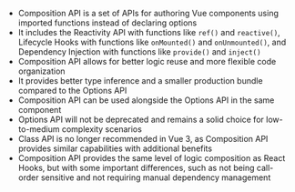 - Composition API is a set of APIs for authoring Vue components using imported functions instead of declaring options
- It includes the Reactivity API with functions like `ref()` and `reactive()`, Lifecycle Hooks with functions like `onMounted()` and `onUnmounted()`, and Dependency Injection with functions like `provide()` and `inject()`
- Composition API allows for better logic reuse and more flexible code organization
- It provides better type inference and a smaller production bundle compared to the Options API
- Composition API can be used alongside the Options API in the same component
- Options API will not be deprecated and remains a solid choice for low-to-medium complexity scenarios
- Class API is no longer recommended in Vue 3, as Composition API provides similar capabilities with additional benefits
- Composition API provides the same level of logic composition as React Hooks, but with some important differences, such as not being call-order sensitive and not requiring manual dependency management